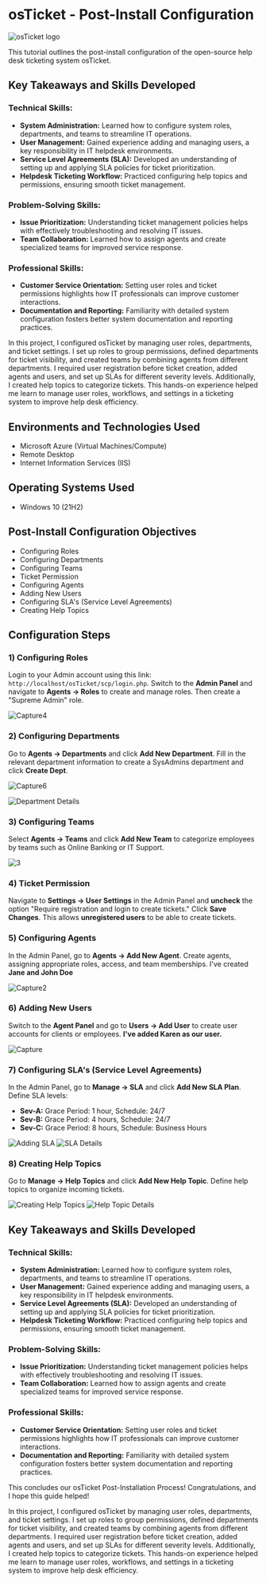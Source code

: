 


# osTicket - Post-Install Configuration

![osTicket logo](https://i.imgur.com/Clzj7Xs.png)

This tutorial outlines the post-install configuration of the open-source help desk ticketing system osTicket.

## Key Takeaways and Skills Developed

### **Technical Skills:**
- **System Administration:** Learned how to configure system roles, departments, and teams to streamline IT operations.
- **User Management:** Gained experience adding and managing users, a key responsibility in IT helpdesk environments.
- **Service Level Agreements (SLA):** Developed an understanding of setting up and applying SLA policies for ticket prioritization.
- **Helpdesk Ticketing Workflow:** Practiced configuring help topics and permissions, ensuring smooth ticket management.

### **Problem-Solving Skills:**
- **Issue Prioritization:** Understanding ticket management policies helps with effectively troubleshooting and resolving IT issues.
- **Team Collaboration:** Learned how to assign agents and create specialized teams for improved service response.

### **Professional Skills:**
- **Customer Service Orientation:** Setting user roles and ticket permissions highlights how IT professionals can improve customer interactions.
- **Documentation and Reporting:** Familiarity with detailed system configuration fosters better system documentation and reporting practices.


In this project, I configured osTicket by managing user roles, departments, and ticket settings. I set up roles to group permissions, defined departments for ticket visibility, and created teams by combining agents from different departments. I required user registration before ticket creation, added agents and users, and set up SLAs for different severity levels. Additionally, I created help topics to categorize tickets. This hands-on experience helped me learn to manage user roles, workflows, and settings in a ticketing system to improve help desk efficiency.


## Environments and Technologies Used
- Microsoft Azure (Virtual Machines/Compute)
- Remote Desktop
- Internet Information Services (IIS)

## Operating Systems Used
- Windows 10 (21H2)

## Post-Install Configuration Objectives
- Configuring Roles
- Configuring Departments
- Configuring Teams
- Ticket Permission
- Configuring Agents
- Adding New Users
- Configuring SLA's (Service Level Agreements)
- Creating Help Topics

## Configuration Steps

### 1) Configuring Roles
Login to your Admin account using this link: `http://localhost/osTicket/scp/login.php`. Switch to the **Admin Panel** and navigate to **Agents -> Roles** to create and manage roles. Then create a "Supreme Admin" role.

![Capture4](https://github.com/user-attachments/assets/dd2138d1-4b9f-4de2-8d8e-f80f112f195d)








### 2) Configuring Departments
Go to **Agents -> Departments** and click **Add New Department**. Fill in the relevant department information to create a SysAdmins department and click **Create Dept**.

![Capture6](https://github.com/user-attachments/assets/8fe29b7d-ba72-4483-835a-44728a9cb566)

![Department Details](https://i.imgur.com/4opS7aY.png)

### 3) Configuring Teams
Select **Agents -> Teams** and click **Add New Team** to categorize employees by teams such as Online Banking or IT Support.


![3](https://github.com/user-attachments/assets/9420fbae-df62-4a71-a6cd-4def5728fdf3)



### 4) Ticket Permission
Navigate to **Settings -> User Settings** in the Admin Panel and **uncheck** the option "Require registration and login to create tickets." Click **Save Changes**.
This allows **unregistered users** to be able to create tickets.


### 5) Configuring Agents
In the Admin Panel, go to **Agents -> Add New Agent**. Create agents, assigning appropriate roles, access, and team memberships. I've created **Jane and John Doe**

![Capture2](https://github.com/user-attachments/assets/8e34b8c9-b8d7-4d30-a38b-06c58a417a44)


### 6) Adding New Users
Switch to the **Agent Panel** and go to **Users -> Add User** to create user accounts for clients or employees. **I've added Karen as our user.**

![Capture](https://github.com/user-attachments/assets/f32b6e1d-7b26-4e54-8738-6ac06ff9a1ef)



### 7) Configuring SLA's (Service Level Agreements)
In the Admin Panel, go to **Manage -> SLA** and click **Add New SLA Plan**. Define SLA levels:
- **Sev-A:** Grace Period: 1 hour, Schedule: 24/7
- **Sev-B:** Grace Period: 4 hours, Schedule: 24/7
- **Sev-C:** Grace Period: 8 hours, Schedule: Business Hours

![Adding SLA](https://i.imgur.com/B2CFz7s.png)
![SLA Details](https://i.imgur.com/h7c9392.png)

### 8) Creating Help Topics
Go to **Manage -> Help Topics** and click **Add New Help Topic**. Define help topics to organize incoming tickets.

![Creating Help Topics](https://i.imgur.com/xBiVw0n.png)
![Help Topic Details](https://i.imgur.com/wsDdFdc.png)

## Key Takeaways and Skills Developed

### **Technical Skills:**
- **System Administration:** Learned how to configure system roles, departments, and teams to streamline IT operations.
- **User Management:** Gained experience adding and managing users, a key responsibility in IT helpdesk environments.
- **Service Level Agreements (SLA):** Developed an understanding of setting up and applying SLA policies for ticket prioritization.
- **Helpdesk Ticketing Workflow:** Practiced configuring help topics and permissions, ensuring smooth ticket management.

### **Problem-Solving Skills:**
- **Issue Prioritization:** Understanding ticket management policies helps with effectively troubleshooting and resolving IT issues.
- **Team Collaboration:** Learned how to assign agents and create specialized teams for improved service response.

### **Professional Skills:**
- **Customer Service Orientation:** Setting user roles and ticket permissions highlights how IT professionals can improve customer interactions.
- **Documentation and Reporting:** Familiarity with detailed system configuration fosters better system documentation and reporting practices.

This concludes our osTicket Post-Installation Process! Congratulations, and I hope this guide helped!

In this project, I configured osTicket by managing user roles, departments, and ticket settings. I set up roles to group permissions, defined departments for ticket visibility, and created teams by combining agents from different departments. I required user registration before ticket creation, added agents and users, and set up SLAs for different severity levels. Additionally, I created help topics to categorize tickets. This hands-on experience helped me learn to manage user roles, workflows, and settings in a ticketing system to improve help desk efficiency.
